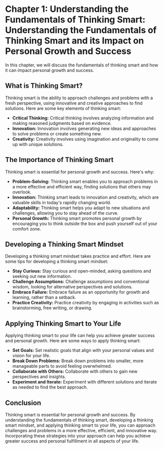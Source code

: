 Chapter 1: Understanding the Fundamentals of Thinking Smart: Understanding the Fundamentals of Thinking Smart and its Impact on Personal Growth and Success
===========================================================================================================================================================

In this chapter, we will discuss the fundamentals of thinking smart and how it can impact personal growth and success.

What is Thinking Smart?
-----------------------

Thinking smart is the ability to approach challenges and problems with a fresh perspective, using innovative and creative approaches to find solutions. Here are some key elements of thinking smart:

* **Critical Thinking:** Critical thinking involves analyzing information and making reasoned judgments based on evidence.
* **Innovation:** Innovation involves generating new ideas and approaches to solve problems or create something new.
* **Creativity:** Creativity involves using imagination and originality to come up with unique solutions.

The Importance of Thinking Smart
--------------------------------

Thinking smart is essential for personal growth and success. Here's why:

* **Problem-Solving:** Thinking smart enables you to approach problems in a more effective and efficient way, finding solutions that others may overlook.
* **Innovation:** Thinking smart leads to innovation and creativity, which are valuable skills in today's rapidly changing world.
* **Adaptability:** Thinking smart helps you adapt to new situations and challenges, allowing you to stay ahead of the curve.
* **Personal Growth:** Thinking smart promotes personal growth by encouraging you to think outside the box and push yourself out of your comfort zone.

Developing a Thinking Smart Mindset
-----------------------------------

Developing a thinking smart mindset takes practice and effort. Here are some tips for developing a thinking smart mindset:

* **Stay Curious:** Stay curious and open-minded, asking questions and seeking out new information.
* **Challenge Assumptions:** Challenge assumptions and conventional wisdom, looking for alternative perspectives and solutions.
* **Embrace Failure:** Embrace failure as an opportunity for growth and learning, rather than a setback.
* **Practice Creativity:** Practice creativity by engaging in activities such as brainstorming, free writing, or drawing.

Applying Thinking Smart to Your Life
------------------------------------

Applying thinking smart to your life can help you achieve greater success and personal growth. Here are some ways to apply thinking smart:

* **Set Goals:** Set realistic goals that align with your personal values and vision for your life.
* **Break Down Problems:** Break down problems into smaller, more manageable parts to avoid feeling overwhelmed.
* **Collaborate with Others:** Collaborate with others to gain new perspectives and insights.
* **Experiment and Iterate:** Experiment with different solutions and iterate as needed to find the best approach.

Conclusion
----------

Thinking smart is essential for personal growth and success. By understanding the fundamentals of thinking smart, developing a thinking smart mindset, and applying thinking smart to your life, you can approach challenges and problems in a more effective, efficient, and innovative way. Incorporating these strategies into your approach can help you achieve greater success and personal fulfillment in all aspects of your life.
